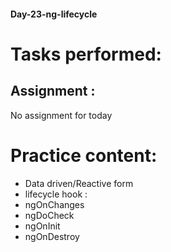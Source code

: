 #### Day-23-ng-lifecycle
# Tasks performed:

## Assignment :
No assignment for today

# Practice content:
- Data driven/Reactive form
- lifecycle hook : 
- ngOnChanges
- ngDoCheck
- ngOnInit
- ngOnDestroy
